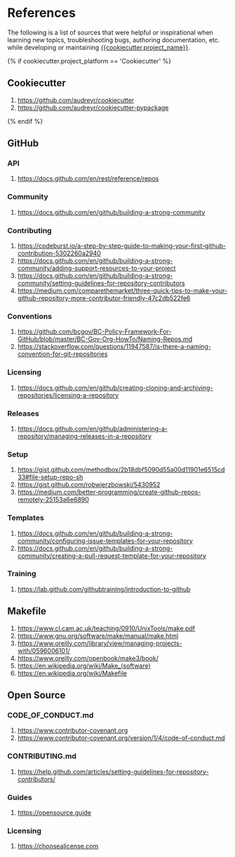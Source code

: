 # References

The following is a list of sources that were helpful or inspirational when learning new topics, troubleshooting bugs, authoring documentation, etc. while developing or maintaining [{{cookiecutter.project_name}}](README.md).

{% if cookiecutter.project_platform == 'Cookiecutter' %}
## Cookiecutter

1. https://github.com/audreyr/cookiecutter
2. https://github.com/audreyr/cookiecutter-pypackage

{% endif %}
## GitHub

### API

1. https://docs.github.com/en/rest/reference/repos

### Community

1. https://docs.github.com/en/github/building-a-strong-community

### Contributing

1. https://codeburst.io/a-step-by-step-guide-to-making-your-first-github-contribution-5302260a2940
2. https://docs.github.com/en/github/building-a-strong-community/adding-support-resources-to-your-project
3. https://docs.github.com/en/github/building-a-strong-community/setting-guidelines-for-repository-contributors
4. https://medium.com/comparethemarket/three-quick-tips-to-make-your-github-repository-more-contributor-friendly-47c2db522fe6

### Conventions

1. https://github.com/bcgov/BC-Policy-Framework-For-GitHub/blob/master/BC-Gov-Org-HowTo/Naming-Repos.md
2. https://stackoverflow.com/questions/11947587/is-there-a-naming-convention-for-git-repositories

### Licensing

1. https://docs.github.com/en/github/creating-cloning-and-archiving-repositories/licensing-a-repository

### Releases

1. https://docs.github.com/en/github/administering-a-repository/managing-releases-in-a-repository

### Setup

1. https://gist.github.com/methodbox/2b18dbf5090d55a00d11901e6515cd33#file-setup-repo-sh
2. https://gist.github.com/robwierzbowski/5430952
3. https://medium.com/better-programming/create-github-repos-remotely-25153a6e6890

### Templates

1. https://docs.github.com/en/github/building-a-strong-community/configuring-issue-templates-for-your-repository
2. https://docs.github.com/en/github/building-a-strong-community/creating-a-pull-request-template-for-your-repository

### Training

1. https://lab.github.com/githubtraining/introduction-to-github

## Makefile

1. https://www.cl.cam.ac.uk/teaching/0910/UnixTools/make.pdf
2. https://www.gnu.org/software/make/manual/make.html
3. https://www.oreilly.com/library/view/managing-projects-with/0596006101/
4. https://www.oreilly.com/openbook/make3/book/
5. https://en.wikipedia.org/wiki/Make_(software)
6. https://en.wikipedia.org/wiki/Makefile

## Open Source

### CODE_OF_CONDUCT.md

1. https://www.contributor-covenant.org
2. https://www.contributor-covenant.org/version/1/4/code-of-conduct.md

### CONTRIBUTING.md

1. https://help.github.com/articles/setting-guidelines-for-repository-contributors/

### Guides

1. https://opensource.guide

### Licensing

1. https://choosealicense.com
